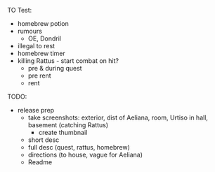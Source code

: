 TO Test:
* homebrew potion
* rumours
  * OE, Dondril
* illegal to rest
* homebrew timer
* killing Rattus - start combat on hit?
  * pre & during quest
  * pre rent
  * rent

TODO:
* release prep
  * take screenshots: exterior, dist of Aeliana, room, Urtiso in hall, basement (catching Rattus)
    * create thumbnail
  * short desc
  * full desc (quest, rattus, homebrew)
  * directions (to house, vague for Aeliana)
  * Readme